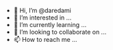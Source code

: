- 👋 Hi, I’m @daredami
- 👀 I’m interested in ...
- 🌱 I’m currently learning ...
- 💞️ I’m looking to collaborate on ...
- 📫 How to reach me ...

<!---
daredami/daredami is a ✨ special ✨ repository because its `README.md` (this file) appears on your GitHub profile.
You can click the Preview link to take a look at your changes.
--->
